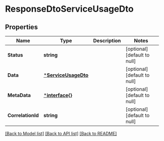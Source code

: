 # ResponseDtoServiceUsageDto

## Properties
Name | Type | Description | Notes
------------ | ------------- | ------------- | -------------
**Status** | **string** |  | [optional] [default to null]
**Data** | [***ServiceUsageDto**](ServiceUsageDTO.md) |  | [optional] [default to null]
**MetaData** | [***interface{}**](interface{}.md) |  | [optional] [default to null]
**CorrelationId** | **string** |  | [optional] [default to null]

[[Back to Model list]](../README.md#documentation-for-models) [[Back to API list]](../README.md#documentation-for-api-endpoints) [[Back to README]](../README.md)

